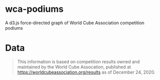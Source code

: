 # wca-podiums
A d3.js force-directed graph of World Cube Association competition podiums

# Data

> This information is based on competition results owned and maintained by the
> World Cube Assocation, published at https://worldcubeassociation.org/results
> as of December 24, 2020.
